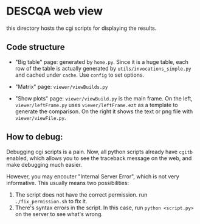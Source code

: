 # DESCQA web view

this directory hosts the cgi scripts for displaying the results.


## Code structure

- "Big table" page: generated by `home.py`. Since it is a huge table, each row of the table is actually generated by `utils/invocations_simple.py` and cached under `cache`. Use `config` to set options.

- "Matrix" page: `viewer/viewBuilds.py`

- "Show plots" page: `viewer/viewBuild.py` is the main frame. On the left, `viewer/leftFrame.py` uses `viewer/leftFrame.ezt` as a template to generate the comparison. On the right it shows the text or png file with `viewer/viewFile.py`.


## How to debug:

Debugging cgi scripts is a pain. Now, all python scripts already have `cgitb` enabled, which allows you to see the traceback message on the web, and make debugging much easier. 

However, you may encouter "Internal Server Error", which is not very informative. This usually means two possibilities: 

1.  The script does not have the correct permission. run `./fix_permission.sh` to fix it.
2.  There's syntax errors in the script. In this case, run `python <script.py>` on the server to see what's wrong. 
